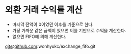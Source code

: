 # 외환 거래 수익률 계산
- 마지막 잔액이 0이었던 이후를 기준으로 한다.
- 가장 가까운 같은 금액이 있으면 이를 기반으로 수익을 계산한다.
- 없으면 FIFO에 의해 계산한다.

git@github.com:wonhyukc/exchange_fifo.git